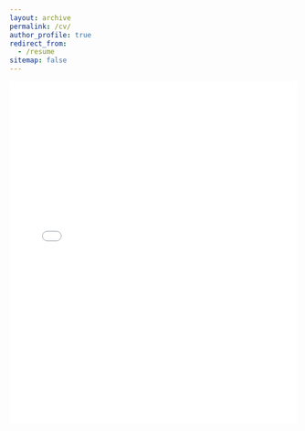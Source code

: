 ```yaml
---
layout: archive
permalink: /cv/
author_profile: true
redirect_from:
  - /resume
sitemap: false
---
```

<iframe src="{{ site.baseurl }}/images/Samuelson CV 9.29.25.pdf" width="100%" height="600px" style="border: none;"></iframe>